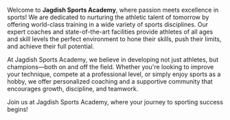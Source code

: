 Welcome to **Jagdish Sports Academy**, where passion meets excellence in sports! We are dedicated to nurturing the athletic talent of tomorrow by offering world-class training in a wide variety of sports disciplines. Our expert coaches and state-of-the-art facilities provide athletes of all ages and skill levels the perfect environment to hone their skills, push their limits, and achieve their full potential.

At Jagdish Sports Academy, we believe in developing not just athletes, but champions—both on and off the field. Whether you're looking to improve your technique, compete at a professional level, or simply enjoy sports as a hobby, we offer personalized coaching and a supportive community that encourages growth, discipline, and teamwork.

Join us at Jagdish Sports Academy, where your journey to sporting success begins!
<!---
jagdishsportsacademy/jagdishsportsacademy is a ✨ special ✨ repository because its `README.md` (this file) appears on your GitHub profile.
You can click the Preview link to take a look at your changes.
--->
